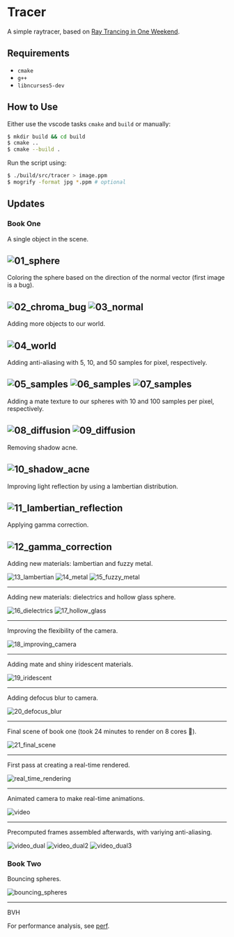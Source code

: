 # Tracer

A simple raytracer, based on [Ray Trancing in One Weekend](https://raytracing.github.io/books/RayTracingInOneWeekend.html).

## Requirements

- `cmake`
- `g++`
- `libncurses5-dev`

## How to Use

Either use the vscode tasks `cmake` and `build` or manually:
```sh
$ mkdir build && cd build
$ cmake ..
$ cmake --build .
```

Run the script using:
```sh
$ ./build/src/tracer > image.ppm
$ mogrify -format jpg *.ppm # optional
```

## Updates

### Book One

A single object in the scene.

![01_sphere](./images/01_sphere.jpg)
---

Coloring the sphere based on the direction of the normal vector (first image is a bug).

![02_chroma_bug](./images/02_chroma_BUG.jpg)
![03_normal](./images/03_normal.jpg)
---

Adding more objects to our world.

![04_world](./images/04_world.jpg)
---

Adding anti-aliasing with 5, 10, and 50 samples for pixel, respectively.

![05_samples](./images/05_aliasing_5samples.jpg)
![06_samples](./images/06_aliasing_10samples.jpg)
![07_samples](./images/07_aliasing_50samples.jpg)
---

Adding a mate texture to our spheres with 10 and 100 samples per pixel, respectively.

![08_diffusion](./images/08_diffusion_10samples.jpg)
![09_diffusion](./images/09_diffusion_100samples.jpg)
---

Removing shadow acne.

![10_shadow_acne](./images/10_shadow_acne.jpg)
---

Improving light reflection by using a lambertian distribution.

![11_lambertian_reflection](./images/11_lambertian_reflection.jpg)
---

Applying gamma correction.

![12_gamma_correction](./images/12_gamma_correction.jpg)
---

Adding new materials: lambertian and fuzzy metal.

![13_lambertian](./images/13_lambertian.jpg)
![14_metal](./images/14_metal.jpg)
![15_fuzzy_metal](./images/15_fuzzy_metal.jpg)

---

Adding new materials: dielectrics and hollow glass sphere.

![16_dielectrics](./images/16_dielectrics.jpg)
![17_hollow_glass](./images/17_hollow_glass.jpg)

---

Improving the flexibility of the camera.

![18_improving_camera](./images/18_position.jpg)

---

Adding mate and shiny iridescent materials.

![19_iridescent](./images/19_iridescent.jpg)

---

Adding defocus blur to camera.

![20_defocus_blur](./images/20_defocus_blur.jpg)

---

Final scene of book one (took 24 minutes to render on 8 cores 🤡).

![21_final_scene](./images/21_final_scene_book1.jpg)

---

First pass at creating a real-time rendered.

![real_time_rendering](./demos/initial_real_time_renderer.gif)

---

Animated camera to make real-time animations.

![video](./demos/initial_rotating_camera.gif)

---

Precomputed frames assembled afterwards, with variying anti-aliasing.

![video_dual](./demos/video_dual.gif)
![video_dual2](./demos/video_dual2.gif)
![video_dual3](./demos/video_dual3.gif)

### Book Two

Bouncing spheres.

![bouncing_spheres](./images/22_bouncing_spheres.jpg)

---

BVH

For performance analysis, see [perf](./perf/README.md#bounding-volume-hierarchy).




